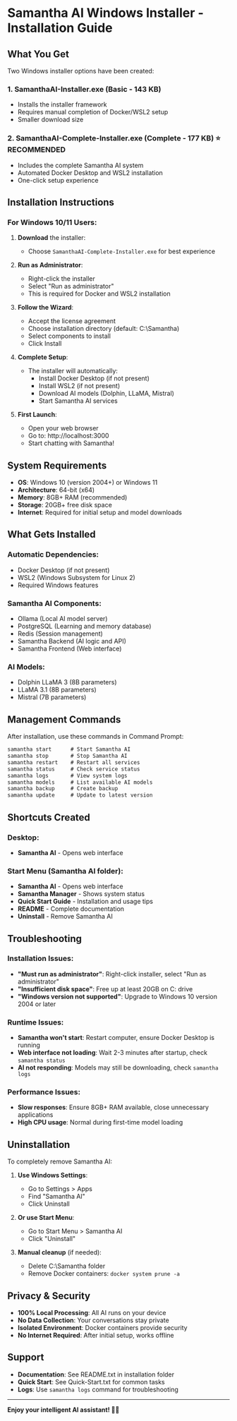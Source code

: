 # Samantha AI Windows Installer - Installation Guide

## What You Get

Two Windows installer options have been created:

### 1. SamanthaAI-Installer.exe (Basic - 143 KB)
- Installs the installer framework
- Requires manual completion of Docker/WSL2 setup
- Smaller download size

### 2. SamanthaAI-Complete-Installer.exe (Complete - 177 KB) ⭐ **RECOMMENDED**
- Includes the complete Samantha AI system
- Automated Docker Desktop and WSL2 installation
- One-click setup experience

## Installation Instructions

### For Windows 10/11 Users:

1. **Download** the installer:
   - Choose `SamanthaAI-Complete-Installer.exe` for best experience

2. **Run as Administrator**:
   - Right-click the installer
   - Select "Run as administrator"
   - This is required for Docker and WSL2 installation

3. **Follow the Wizard**:
   - Accept the license agreement
   - Choose installation directory (default: C:\Samantha)
   - Select components to install
   - Click Install

4. **Complete Setup**:
   - The installer will automatically:
     - Install Docker Desktop (if not present)
     - Install WSL2 (if not present)
     - Download AI models (Dolphin, LLaMA, Mistral)
     - Start Samantha AI services

5. **First Launch**:
   - Open your web browser
   - Go to: http://localhost:3000
   - Start chatting with Samantha!

## System Requirements

- **OS**: Windows 10 (version 2004+) or Windows 11
- **Architecture**: 64-bit (x64)
- **Memory**: 8GB+ RAM (recommended)
- **Storage**: 20GB+ free disk space
- **Internet**: Required for initial setup and model downloads

## What Gets Installed

### Automatic Dependencies:
- Docker Desktop (if not present)
- WSL2 (Windows Subsystem for Linux 2)
- Required Windows features

### Samantha AI Components:
- Ollama (Local AI model server)
- PostgreSQL (Learning and memory database)
- Redis (Session management)
- Samantha Backend (AI logic and API)
- Samantha Frontend (Web interface)

### AI Models:
- Dolphin LLaMA 3 (8B parameters)
- LLaMA 3.1 (8B parameters)
- Mistral (7B parameters)

## Management Commands

After installation, use these commands in Command Prompt:

```cmd
samantha start      # Start Samantha AI
samantha stop       # Stop Samantha AI
samantha restart    # Restart all services
samantha status     # Check service status
samantha logs       # View system logs
samantha models     # List available AI models
samantha backup     # Create backup
samantha update     # Update to latest version
```

## Shortcuts Created

### Desktop:
- **Samantha AI** - Opens web interface

### Start Menu (Samantha AI folder):
- **Samantha AI** - Opens web interface
- **Samantha Manager** - Shows system status
- **Quick Start Guide** - Installation and usage tips
- **README** - Complete documentation
- **Uninstall** - Remove Samantha AI

## Troubleshooting

### Installation Issues:
- **"Must run as administrator"**: Right-click installer, select "Run as administrator"
- **"Insufficient disk space"**: Free up at least 20GB on C: drive
- **"Windows version not supported"**: Upgrade to Windows 10 version 2004 or later

### Runtime Issues:
- **Samantha won't start**: Restart computer, ensure Docker Desktop is running
- **Web interface not loading**: Wait 2-3 minutes after startup, check `samantha status`
- **AI not responding**: Models may still be downloading, check `samantha logs`

### Performance Issues:
- **Slow responses**: Ensure 8GB+ RAM available, close unnecessary applications
- **High CPU usage**: Normal during first-time model loading

## Uninstallation

To completely remove Samantha AI:

1. **Use Windows Settings**:
   - Go to Settings > Apps
   - Find "Samantha AI"
   - Click Uninstall

2. **Or use Start Menu**:
   - Go to Start Menu > Samantha AI
   - Click "Uninstall"

3. **Manual cleanup** (if needed):
   - Delete C:\Samantha folder
   - Remove Docker containers: `docker system prune -a`

## Privacy & Security

- **100% Local Processing**: All AI runs on your device
- **No Data Collection**: Your conversations stay private
- **Isolated Environment**: Docker containers provide security
- **No Internet Required**: After initial setup, works offline

## Support

- **Documentation**: See README.txt in installation folder
- **Quick Start**: See Quick-Start.txt for common tasks
- **Logs**: Use `samantha logs` command for troubleshooting

---

**Enjoy your intelligent AI assistant! 🤖✨**

